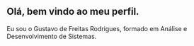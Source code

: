 ## Olá, bem vindo ao meu perfil.

Eu sou o Gustavo de Freitas Rodrigues, formado em Análise e Desenvolvimento de Sistemas.
